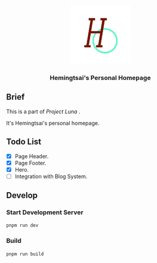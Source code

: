 <!-- Project LOGO -->
<br />
<div align="center">
  <a href="https://github.com/hemingtsai/personal_homepage">
    <img src="images/logo.png" alt="Logo" width="160" height="160">
  </a>
  <h3 align="center">Hemingtsai's Personal Homepage</h3>
</div>

## Brief

This is a part of *Project Luna* .

It's Hemingtsai's personal homepage.

## Todo List

- [X] Page Header.
- [X] Page Footer.
- [X] Hero.
- [ ] Integration with Blog System.

## Develop

### Start Development Server

```bash
pnpm run dev
```

### Build

```bash
pnpm run build
```
